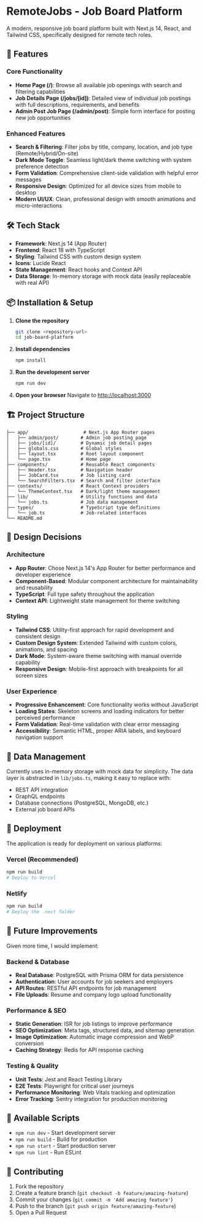 # RemoteJobs - Job Board Platform

A modern, responsive job board platform built with Next.js 14, React, and Tailwind CSS, specifically designed for remote tech roles.

## 🚀 Features

### Core Functionality
- **Home Page (/)**: Browse all available job openings with search and filtering capabilities
- **Job Details Page (/jobs/[id])**: Detailed view of individual job postings with full descriptions, requirements, and benefits
- **Admin Post Job Page (/admin/post)**: Simple form interface for posting new job opportunities

### Enhanced Features
- **Search & Filtering**: Filter jobs by title, company, location, and job type (Remote/Hybrid/On-site)
- **Dark Mode Toggle**: Seamless light/dark theme switching with system preference detection
- **Form Validation**: Comprehensive client-side validation with helpful error messages
- **Responsive Design**: Optimized for all device sizes from mobile to desktop
- **Modern UI/UX**: Clean, professional design with smooth animations and micro-interactions

## 🛠 Tech Stack

- **Framework**: Next.js 14 (App Router)
- **Frontend**: React 18 with TypeScript
- **Styling**: Tailwind CSS with custom design system
- **Icons**: Lucide React
- **State Management**: React hooks and Context API
- **Data Storage**: In-memory storage with mock data (easily replaceable with real API)

## 📦 Installation & Setup

1. **Clone the repository**
   ```bash
   git clone <repository-url>
   cd job-board-platform
   ```

2. **Install dependencies**
   ```bash
   npm install
   ```

3. **Run the development server**
   ```bash
   npm run dev
   ```

4. **Open your browser**
   Navigate to [http://localhost:3000](http://localhost:3000)

## 🏗 Project Structure

```
├── app/                    # Next.js App Router pages
│   ├── admin/post/        # Admin job posting page
│   ├── jobs/[id]/         # Dynamic job detail pages
│   ├── globals.css        # Global styles
│   ├── layout.tsx         # Root layout component
│   └── page.tsx           # Home page
├── components/            # Reusable React components
│   ├── Header.tsx         # Navigation header
│   ├── JobCard.tsx        # Job listing card
│   └── SearchFilters.tsx  # Search and filter interface
├── contexts/              # React Context providers
│   └── ThemeContext.tsx   # Dark/light theme management
├── lib/                   # Utility functions and data
│   └── jobs.ts            # Job data management
├── types/                 # TypeScript type definitions
│   └── job.ts             # Job-related interfaces
└── README.md
```

## 🎨 Design Decisions

### Architecture
- **App Router**: Chose Next.js 14's App Router for better performance and developer experience
- **Component-Based**: Modular component architecture for maintainability and reusability
- **TypeScript**: Full type safety throughout the application
- **Context API**: Lightweight state management for theme switching

### Styling
- **Tailwind CSS**: Utility-first approach for rapid development and consistent design
- **Custom Design System**: Extended Tailwind with custom colors, animations, and spacing
- **Dark Mode**: System-aware theme switching with manual override capability
- **Responsive Design**: Mobile-first approach with breakpoints for all screen sizes

### User Experience
- **Progressive Enhancement**: Core functionality works without JavaScript
- **Loading States**: Skeleton screens and loading indicators for better perceived performance
- **Form Validation**: Real-time validation with clear error messaging
- **Accessibility**: Semantic HTML, proper ARIA labels, and keyboard navigation support

## 🔄 Data Management

Currently uses in-memory storage with mock data for simplicity. The data layer is abstracted in `lib/jobs.ts`, making it easy to replace with:

- REST API integration
- GraphQL endpoints
- Database connections (PostgreSQL, MongoDB, etc.)
- External job board APIs

## 🚀 Deployment

The application is ready for deployment on various platforms:

### Vercel (Recommended)
```bash
npm run build
# Deploy to Vercel
```

### Netlify
```bash
npm run build
# Deploy the .next folder
```



## 🔮 Future Improvements

Given more time, I would implement:

### Backend & Database
- **Real Database**: PostgreSQL with Prisma ORM for data persistence
- **Authentication**: User accounts for job seekers and employers
- **API Routes**: RESTful API endpoints for job management
- **File Uploads**: Resume and company logo upload functionality



### Performance & SEO
- **Static Generation**: ISR for job listings to improve performance
- **SEO Optimization**: Meta tags, structured data, and sitemap generation
- **Image Optimization**: Automatic image compression and WebP conversion
- **Caching Strategy**: Redis for API response caching

### Testing & Quality
- **Unit Tests**: Jest and React Testing Library
- **E2E Tests**: Playwright for critical user journeys
- **Performance Monitoring**: Web Vitals tracking and optimization
- **Error Tracking**: Sentry integration for production monitoring

## 📝 Available Scripts

- `npm run dev` - Start development server
- `npm run build` - Build for production
- `npm run start` - Start production server
- `npm run lint` - Run ESLint

## 🤝 Contributing

1. Fork the repository
2. Create a feature branch (`git checkout -b feature/amazing-feature`)
3. Commit your changes (`git commit -m 'Add amazing feature'`)
4. Push to the branch (`git push origin feature/amazing-feature`)
5. Open a Pull Request
